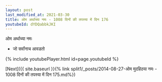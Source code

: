 ```yaml
---
layout: post
last_modified_at: 2021-03-30
title: ओम अर्थाच्या नमः - 1008 दिनों की तपस्या में दिन 176
youtubeId: dYDQabbkJKI
---
```

 
 
 ओम अर्थाच्या नमः  
 
 -  जो सर्वांनाच आवडतो 
 
  
 
  
 
 
 
 
 
 


{% include youtubePlayer.html id=page.youtubeId %}
 
[Next]({{ site.baseurl }}{% link  split1/_posts/2014-08-27-ओम मुदहिठया नमः - 1008 दिनों की तपस्या में दिन 175.md%})
 
